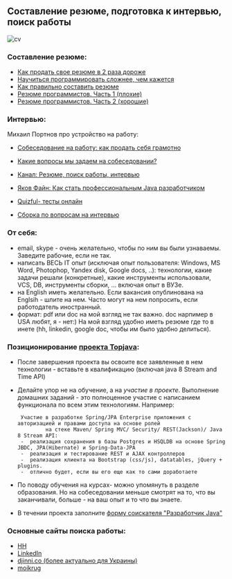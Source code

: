 ## Составление резюме, подготовка к интервью, поиск работы

![cv](https://cloud.githubusercontent.com/assets/13649199/10877471/93ea86b8-8157-11e5-9bfa-95e3fba75c58.jpg)

### Составление резюме:
-  <a href="http://lifehacker.ru/2015/04/07/33-lajfhaka-dlya-rezyume/">Как продать свое резюме в 2 раза дороже</a>
-  <a href="http://habrahabr.ru/company/ua-hosting/blog/272617/">Научиться программировать сложнее, чем кажется</a>
-  <a href="http://enjoy-job.ru/trudoustroistvo/kak-pravilno-sostavit-rezume/">Как правильно составить резюме</a>
-  <a href="http://habrahabr.ru/post/184332/">Резюме программистов. Часть 1 (плохие)</a>
-  <a href="http://habrahabr.ru/post/184372/">Резюме программистов. Часть 2 (хорошие)</a>

### Интервью:
Михаил Портнов про устройство на работу:
- <a href="https://www.youtube.com/watch?v=Deb5wMHjBHY">Собеседование на работу: как продать себя грамотно</a>
- <a href="https://www.youtube.com/watch?v=qKsc8PoHJwM">Какие вопросы мы задаем на собеседовании?</a>
- <a href="https://www.youtube.com/playlist?list=PL7XXjge0nKZczMtQbNk9c2cplvuLZomTh">Канал: Резюме, поиск работы, интервью</a>

-  <a href="https://www.youtube.com/watch?v=ft0Nj8Cm9kk">Яков Файн: Как стать профессиональным Java разработчиком</a>
-  <a href="http://www.quizful.net/test">Quizful- тесты онлайн</a>
-  <a href="https://github.com/MaximAbramchuck/awesome-interviews#java">Сборка по вопросам на интервью</a>

### От себя:
-  email, skype - очень желательно, чтобы по ним вы были узнаваемы. Заведите рабочие, если не так.
-  написать ВЕСЬ IT опыт (исключая опыт пользователя: Windows, MS Word, Photophop, Yandex disk, Google docs, ..): технологии, какие задачи решали (конкретные), какие инструменты использовали, VCS, DB, инструменты сборки, ... включая опыт в ВУЗе.
-  на English иметь желательно. Если вакансия опублинована на Englsih - шлите на нем. Часто могут на нем попросить, если работодатель иностранный.
-  формат: pdf или doc на мой взгляд не так важно. doc нарпимер в USA любят, я - нет:) На мой взгляд удобно иметь резюме где то в инете (hh, linkedin, google doc, чтобы им было удобно делиться).

### Позиционирование <a href="https://github.com/JavaOPs/topjava/blob/master/description.md">проекта Topjava</a>:
-  После завершения проекта вы освоите все заявленные в нем технологии - вставьте в квалификацию (включая java 8 Stream and Time API)
-  Делайте упор не на обучение, а на *участие в проекте*. Выполнение домашних заданий - это полноценное участие с написанием функционала по всем этим технологиям. Например: 

        Участие в разработке Spring/JPA Enterprise приложения c авторизацией и правами доступа на основе ролей 
                на стеке Maven/ Spring MVC/ Security/ REST(Jackson)/ Java 8 Stream API:
        -  реализация сохранения в базы Postgres и HSQLDB на основе Spring JBDC, JPA(Hibernate) и Spring-Data-JPA
        -  реализация и тестирование REST и AJAX контроллеров
        -  реализация клиента на Bootstrap (css/js), datatables, jQuery + plugins.
        -  отлично будет, если вы его еще как то сами доработаете

- По поводу обучения на курсах- можно упомянуть в разделе образования. Но на собеседовании меньше смотрят на то, что вы заканчивали, больше - на ваш опыт и то что вы знаете.

- В течении проекта заполните <a href="http://goo.gl/forms/Oy5A7HNkWt">форму соискателя "Разработчик Java"</a>

### Основные сайты поиска работы:
- <a href="hh.ru">HH</a>
- <a href="https://www.linkedin.com/">LinkedIn</a>
- <a href="http://djinni.co/">djinni.co (более актуально для Украины)</a>
- <a href="https://moikrug.ru/">moikrug</a>

